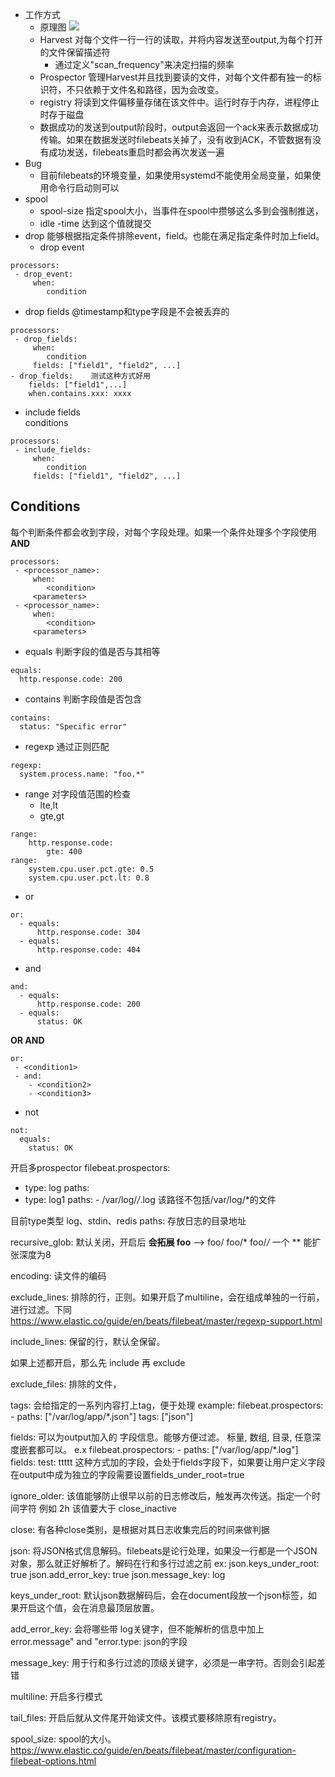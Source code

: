 - 工作方式
  - 原理图
![](https://www.elastic.co/guide/en/beats/filebeat/current/images/filebeat.png)
  - Harvest 对每个文件一行一行的读取，并将内容发送至output,为每个打开的文件保留描述符
    - 通过定义"scan_frequency"来决定扫描的频率
  - Prospector 管理Harvest并且找到要读的文件，对每个文件都有独一的标识符，不只依赖于文件名和路径，因为会改变。
  - registry 将读到文件偏移量存储在该文件中。运行时存于内存，进程停止时存于磁盘
  - 数据成功的发送到output阶段时，output会返回一个ack来表示数据成功传输。如果在数据发送时filebeats关掉了，没有收到ACK，不管数据有没有成功发送，filebeats重启时都会再次发送一遍
- Bug
  - 目前filebeats的环境变量，如果使用systemd不能使用全局变量，如果使用命令行启动则可以
- spool
  - spool-size 指定spool大小，当事件在spool中攒够这么多到会强制推送，
  - idle -time 达到这个值就提交
- drop 能够根据指定条件排除event，field。也能在满足指定条件时加上field。
  - drop event
```
processors:
 - drop_event:
     when:
        condition
```
  - drop fields  @timestamp和type字段是不会被丢弃的
```
processors:
 - drop_fields:
     when:
        condition
     fields: ["field1", "field2", ...]
- drop_fields:    测试这种方式好用
    fields: ["field1",...]
    when.contains.xxx: xxxx
```
  - include fields<br>conditions
```
processors:
 - include_fields:
     when:
        condition
     fields: ["field1", "field2", ...]
```
## Conditions
每个判断条件都会收到字段，对每个字段处理。如果一个条件处理多个字段使用**AND**
```
processors:
 - <processor_name>:
     when:
        <condition>
     <parameters>
 - <processor_name>:
     when:
        <condition>
     <parameters>
```
- equals   判断字段的值是否与其相等
```
equals:
  http.response.code: 200
```
- contains 判断字段值是否包含
```
contains:
  status: "Specific error"
```
- regexp 通过正则匹配
```
regexp:
  system.process.name: "foo.*"
```
- range 对字段值范围的检查
  - lte,lt
  - gte,gt
```
range:
    http.response.code:
        gte: 400
range:
    system.cpu.user.pct.gte: 0.5
    system.cpu.user.pct.lt: 0.8
```
- or 
```
or:
  - equals:
      http.response.code: 304
  - equals:
      http.response.code: 404
```
- and 
```
and:
  - equals:
      http.response.code: 200
  - equals:
      status: OK
```
**<condition1> OR <condition2> AND <condition3>**
```
or:
 - <condition1>
 - and:
    - <condition2>
    - <condition3>
```
- not
```
not:
  equals:
    status: OK
```
开启多prospector
filebeat.prospectors:
- type: log
    paths:
- type: log1
    paths:
      - /var/log/*/*.log 该路径不包括/var/log/*的文件

目前type类型
	log、stdin、redis
paths:
	存放日志的目录地址

recursive_glob:
	默认关闭，开启后 **会拓展  foo** --> foo/ foo/*   foo/*/*  一个 ** 能扩张深度为8

encoding:
	读文件的编码

exclude_lines:
	排除的行，正则。如果开启了multiline，会在组成单独的一行前，进行过滤。下同
	https://www.elastic.co/guide/en/beats/filebeat/master/regexp-support.html

include_lines:
	保留的行，默认全保留。

如果上述都开启，那么先  include 再 exclude

exclude_files:
	排除的文件，

tags:
	会给指定的一系列内容打上tag，便于处理
	example:
		filebeat.prospectors:
		- paths: ["/var/log/app/*.json"]
		  tags: ["json"]

fields:
	可以为output加入的 字段信息。能够方便过滤。
	标量, 数组, 目录, 任意深度嵌套都可以。
	e.x
	 filebeat.prospectors:
	 - paths: ["/var/log/app/*.log"]
	   fields:
	     test: ttttt
	这种方式加的字段，会处于fields字段下，如果要让用户定义字段在output中成为独立的字段需要设置fields_under_root=true

ignore_older:
	该值能够防止很早以前的日志修改后，触发再次传送。指定一个时间字符 例如 2h
	该值要大于 close_inactive

close:
	有各种close类别，是根据对其日志收集完后的时间来做判据

json:
	将JSON格式信息解码。filebeats是论行处理，如果没一行都是一个JSON对象，那么就正好解析了。解码在行和多行过滤之前
	ex:
	  json.keys_under_root: true
          json.add_error_key: true
          json.message_key: log 

keys_under_root:
	默认json数据解码后，会在document段放一个json标签，如果开启这个值，会在消息最顶层放置。

add_error_key:
	会将哪些带 log关键字，但不能解析的信息中加上 error.message" and "error.type: json的字段

message_key:
	用于行和多行过滤的顶级关键字，必须是一串字符。否则会引起差错

multiline:
	开启多行模式

tail_files:
	开启后就从文件尾开始读文件。该模式要移除原有registry。

spool_size:
	spool的大小。
https://www.elastic.co/guide/en/beats/filebeat/master/configuration-filebeat-options.html
